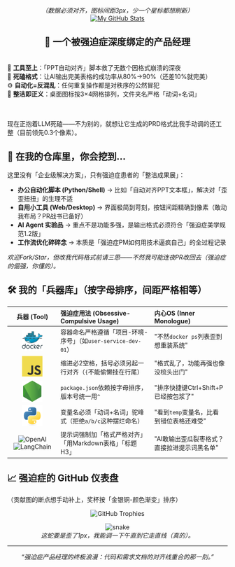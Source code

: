<!-- 顶部统计卡片居中，加一句引导语强化人设 -->
<div align="center">
  <em>（数据必须对齐，图标间距3px，少一个星标都想刷新）</em><br>
  <a href="https://github.com/yy0691">
    <img src="https://github-readme-stats.vercel.app/api?username=yy0691&show_icons=true&theme=white&hide_border=true&include_all_commits=true&count_private=true" alt="My GitHub Stats"/>
  </a>
</div>


<!-- 标题与内容紧凑衔接，用统一符号强化风格 -->
<h2 align="center">👋 一个被强迫症深度绑定的产品经理</h2>

<div >
  <br>
  🔧 <strong>工具至上</strong>：「PPT自动对齐」脚本救了无数个因格式崩溃的深夜<br>
  🤖 <strong>死磕格式</strong>：让AI输出完美表格的成功率从80%→90%（还差10%就完美）<br>
  ⚙️ <strong>自动化=反混乱</strong>：任何重复操作都是对秩序的公然冒犯<br>
  🚀 <strong>整洁即正义</strong>：桌面图标按3×4网格排列，文件夹名严格「动词+名词」<br>
  <br>
</div>

<p>
  <br>
  现在正抱着LLM死磕——不为别的，就想让它生成的PRD格式比我手动调的还工整（目前领先0.3个像素）。
  <br>
</p>



## 🔭 在我的仓库里，你会挖到...

这里没有「企业级解决方案」，只有强迫症患者的「整洁成果展」：

- **办公自动化脚本 (Python/Shell)** → 比如「自动对齐PPT文本框」，解决对「歪歪扭扭」的生理不适  
- **自用小工具 (Web/Desktop)** → 界面极简到苛刻，按钮间距精确到像素（敢动我布局？PR战书已备好）  
- **AI Agent 实验品** → 重点不是功能多强，是输出格式必须符合「强迫症美学规范1.2版」  
- **工作流优化碎碎念** → 本质是「强迫症PM如何用技术逼疯自己」的全过程记录  

*欢迎Fork/Star，但改我代码格式前请三思——不然我可能连夜PR改回去（强迫症的倔强，你懂的）。*


## 🛠️ 我的「兵器库」（按字母排序，间距严格相等）

| 兵器 (Tool)                                                                                                                                                             | 强迫症用法 (Obsessive-Compulsive Usage)          | 内心OS (Inner Monologue)               |
| :----------------------------------------------------------------------------------------------------------------------------------------------------------------------: | :--------------------------------------------- | :------------------------------------- |
| <a href="https://www.docker.com/" target="_blank" rel="noreferrer"><img src="https://raw.githubusercontent.com/devicons/devicon/master/icons/docker/docker-original-wordmark.svg" alt="docker" width="48"/></a> | 容器命名严格遵循「项目-环境-序号」（如`user-service-dev-01`） | "不然`docker ps`列表歪到想重装系统"   |
| <a href="https://developer.mozilla.org/en-US/docs/Web/JavaScript" target="_blank" rel="noreferrer"><img src="https://raw.githubusercontent.com/devicons/devicon/master/icons/javascript/javascript-original.svg" alt="javascript" width="48"/></a> | 缩进必2空格，括号必须另起一行对齐（`{`不能偷懒挂在行尾） | "格式乱了，功能再强也像没梳头出门"    |
| <a href="https://nodejs.org" target="_blank" rel="noreferrer"><img src="https://raw.githubusercontent.com/devicons/devicon/master/icons/nodejs/nodejs-original.svg" alt="nodejs" width="48"/></a> | `package.json`依赖按字母排序，版本号统一用`^` | "排序快捷键Ctrl+Shift+P已经按包浆了"  |
| <a href="https://www.python.org" target="_blank" rel="noreferrer"><img src="https://raw.githubusercontent.com/devicons/devicon/master/icons/python/python-original.svg" alt="python" width="48"/></a> | 变量名必须「动词+名词」驼峰式（拒绝`a/b/c`这种摆烂命名） | "看到`temp`变量名，比看到错位表格还难受" |
| <img src="https://img.shields.io/badge/OpenAI-412991?style=for-the-badge&logo=openai&logoColor=white" alt="OpenAI"/> <img src="https://img.shields.io/badge/LangChain-100000?style=for-the-badge" alt="LangChain"/> | 提示词强制加「格式严格对齐」「用Markdown表格」「标题H3」 | "AI敢输出歪瓜裂枣格式？直接拉进提示词黑名单" |


## 📈 强迫症的 GitHub 仪表盘

（贡献图的断点想手动补上，奖杯按「金银铜-颜色渐变」排序）

<p align="center">
  <img src="https://github-profile-trophy.vercel.app/?username=yy0691&theme=tokyonight&no-frame=true&no-bg=true&margin-w=4" alt="GitHub Trophies" />
</p>
<p align="center">
  <img src="https://github.com/yy0691/yy0691/blob/output/github-contribution-grid-snake.svg" alt="snake" />
  <br>
  <em>这蛇要是歪了1px，我能调一下午直到它走直线（真的）。</em>
</p>


---

<p align="center">
  <em>“强迫症产品经理的终极浪漫：代码和需求文档的对齐线重合的那一刻。”</em>
</p>
